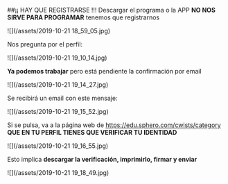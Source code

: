 ##¡¡ HAY QUE REGISTRARSE !!!
Descargar el programa o la APP **NO NOS SIRVE PARA PROGRAMAR** tenemos que registrarnos

![](/assets/2019-10-21 18_59_05.jpg)

Nos pregunta por el perfil:

![](/assets/2019-10-21 19_10_14.jpg)

**Ya podemos trabajar** pero está pendiente la confirmación por email

![](/assets/2019-10-21 19_14_27.jpg)

Se recibirá un email con este mensaje:

![](/assets/2019-10-21 19_15_52.jpg)

Si se pulsa, va a la página web de https://edu.sphero.com/cwists/category **QUE EN TU PERFIL TIENES QUE VERIFICAR TU IDENTIDAD**

![](/assets/2019-10-21 19_16_55.jpg)

Esto implica **descargar la verificación, imprimirlo, firmar y enviar**

![](/assets/2019-10-21 19_18_49.jpg)
